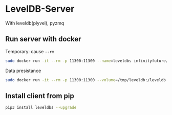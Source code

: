 
# LevelDB-Server

With leveldb(plyvel), pyzmq

## Run server with docker

Temporary: cause `--rm`

```sh
sudo docker run -it --rm -p 11300:11300 --name=leveldbs infinityfuture/leveldb-server
```

Data presistance

```sh
sudo docker run -it --rm -p 11300:11300 --volume=/tmp/leveldb:/leveldb --name=leveldbs infinityfuture/leveldb-server
```

## Install client from pip

```sh
pip3 install leveldbs --upgrade
```
